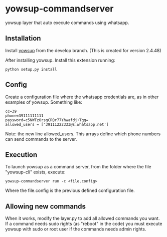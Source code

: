 # yowsup-commandserver
yowsup layer that auto execute commands using whatsapp.

## Installation

Install [yowsup](https://github.com/tgalal/yowsup/tree/develop) from the develop branch. (This is created for version 2.4.48)

After installing yowsup. Install this extension running:
```
python setup.py install
```

## Config
Create a configuration file where the whatsapp credentials are, as in other examples of yowsup. Something like:

	cc=39
	phone=39111111111
	password=c5NWTzOrsgCRQr77Yhwafdj+Tgg=
	allowed_users = ['39111222333@s.whatsapp.net']

Note: the new line allowed_users. This arrays define which phone numbers can send commands to the server. 

## Execution

To launch yowsup as a command server, from the folder where the file "yowsup-cli" exists, execute: 

	yowsup-commandserver run -c <file.config>
	
Where the file.config is the previous defined configuration file.

## Allowing new commands

When it works, modify the layer.py to add all allowed commands you want. If a command needs sudo rights (as "reboot" in the code) you must execute yowsup with sudo or root user if the commands needs admin rights.






